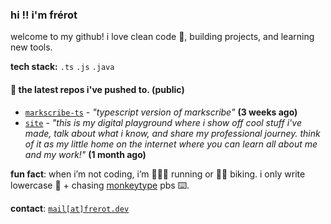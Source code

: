 ### hi !! i'm frérot
welcome to my github! i love clean code 🧼, building projects, and learning new tools.

**tech stack:** `.ts` `.js` `.java`

#### 👷 the latest repos i've pushed to. (public)

- [`markscribe-ts`](https://github.com/frer0t/markscribe-ts) - _"typescript version of markscribe"_ **(3 weeks ago)**
- [`site`](https://github.com/frer0t/site) - _"this is my digital playground where i show off cool stuff i've made, talk about what i know, and share my professional journey. think of it as my little home on the internet where you can learn all about me and my work!"_ **(1 month ago)**


**fun fact**: when i’m not coding, i’m 🏃🏽‍♂️ running or 🚴‍♂ biking. i only write lowercase 🔡 + chasing [monkeytype](https://monkeytype.com/profile/frerot) pbs ⌨️.

**contact**: [`mail[at]frerot.dev`](mailto:mail@frerot.dev)
